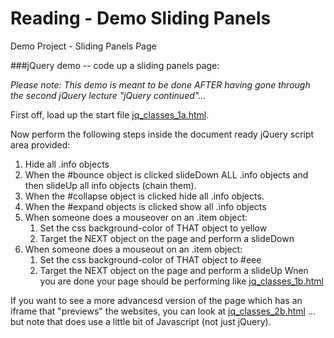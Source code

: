 Reading - Demo Sliding Panels
========
Demo Project - Sliding Panels Page

###jQuery demo -- code up a sliding panels page:

_Please note: This demo is meant to be done AFTER having gone through the second jQuery lecture "jQuery continued"..._

First off, load up the start file [jq_classes_1a.html](http://webdev.usc.edu/itp301/lecture_examples/jq_classes_1a.html).

Now perform the following steps inside the document ready jQuery script area provided:

1.	Hide all .info objects
2.	When the #bounce object is clicked slideDown ALL .info objects and then slideUp all info objects (chain them).
3.	When the #collapse object is clicked hide all .info objects.
4.	When the #expand objects is clicked show all .info objects
5.	When someone does a mouseover on an .item object:
	1.	Set the css background-color of THAT object to yellow
	2.	Target the NEXT object on the page and perform a slideDown
6.	When someone does a mouseout on an .item object:
	1.	Set the css background-color of THAT object to #eee
	2.	Target the NEXT object on the page and perform a slideUp
Wnen you are done your page should be performing like [jq_classes_1b.html](http://webdev.usc.edu/itp301/lecture_examples/jq_classes_1b.html)

If you want to see a more advancesd version of the page which has an iframe that "previews" the websites, you can look at [jq_classes_2b.html](http://webdev.usc.edu/itp301/lecture_examples/jq_classes_2b.html) ... but note that does use a little bit of Javascript (not just jQuery).